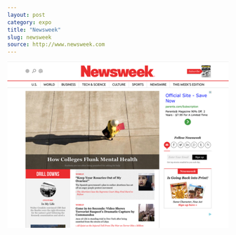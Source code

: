 ```yaml
---
layout: post
category: expo
title: "Newsweek"
slug: newsweek
source: http://www.newsweek.com
---
```


<img src="/screenshots/newsweek.jpg">
